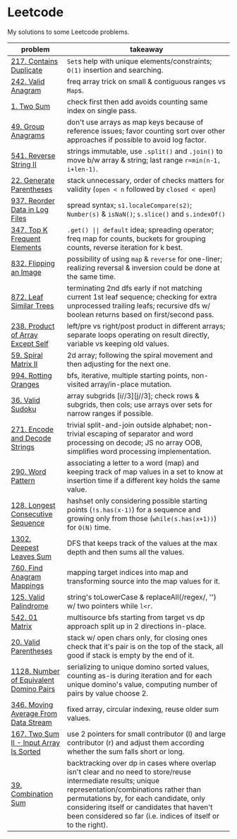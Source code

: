 # Leetcode

My solutions to some Leetcode problems.

| **problem**                                                                        | **takeaway**                                                                                                                                                                                                                                                                                                     |
| ---------------------------------------------------------------------------------- | ---------------------------------------------------------------------------------------------------------------------------------------------------------------------------------------------------------------------------------------------------------------------------------------------------------------- |
| [217. Contains Duplicate](217_contains-duplicate.md)                               | `Set`s help with unique elements/constraints; `O(1)` insertion and searching.                                                                                                                                                                                                                                    |
| [242. Valid Anagram](242_valid-anagram.md)                                         | freq array trick on small & contiguous ranges vs `Map`s.                                                                                                                                                                                                                                                         |
| [1. Two Sum](1_two-sum.md)                                                         | check first then add avoids counting same index on single pass.                                                                                                                                                                                                                                                  |
| [49. Group Anagrams](49_group-anagrams.md)                                         | don't use arrays as map keys because of reference issues; favor counting sort over other approaches if possible to avoid log factor.                                                                                                                                                                             |
| [541. Reverse String II](541_reverse-string-ii.md)                                 | strings immutable, use `.split()` and `.join()` to move b/w array & string; last range `r=min(n-1, i+len-1)`.                                                                                                                                                                                                    |
| [22. Generate Parentheses](22_generate-parentheses.md)                             | stack unnecessary, order of checks matters for validity (`open < n` followed by `closed < open`)                                                                                                                                                                                                                 |
| [937. Reorder Data in Log Files](937_reorder-data-in-log-files.md)                 | spread syntax; `s1.localeCompare(s2)`; `Number(s)` & `isNaN()`; `s.slice()` and `s.indexOf()`                                                                                                                                                                                                                    |
| [347. Top K Frequent Elements](347_top-k-frequent-elements.md)                     | `.get() \|\| default` idea; spreading operator; freq map for counts, buckets for grouping counts, reverse iteration for k best.                                                                                                                                                                                  |
| [832. Flipping an Image](832_flipping-an-image.md)                                 | possibility of using `map` & `reverse` for one-liner; realizing reversal & inversion could be done at the same time.                                                                                                                                                                                             |
| [872. Leaf Similar Trees](872_leaf-similar-trees.md)                               | terminating 2nd dfs early if not matching current 1st leaf sequence; checking for extra unprocessed trailing leafs; recursive dfs w/ boolean returns based on first/second pass.                                                                                                                                 |
| [238. Product of Array Except Self](238_product-of-array-except-self.md)           | left/pre vs right/post product in different arrays; separate loops operating on result directly, variable vs keeping old values.                                                                                                                                                                                 |
| [59. Spiral Matrix II](59_spiral-matrix-ii.md)                                     | 2d array; following the spiral movement and then adjusting for the next one.                                                                                                                                                                                                                                     |
| [994. Rotting Oranges](994_rotting-oranges.md)                                     | bfs, iterative, multiple starting points, non-visited array/in-place mutation.                                                                                                                                                                                                                                   |
| [36. Valid Sudoku](36_valid-sudoku.md)                                             | array subgrids [i//3][j//3]; check rows & subgrids, then cols; use arrays over sets for narrow ranges if possible.                                                                                                                                                                                               |
| [271. Encode and Decode Strings](271_encode-and-decode-strings.md)                 | trivial split-and-join outside alphabet; non-trivial escaping of separator and word processing on decode; JS no array OOB, simplifies word processing implementation.                                                                                                                                            |
| [290. Word Pattern](290_word-pattern.md)                                           | associating a letter to a word (map) and keeping track of map values in a set to know at insertion time if a different key holds the same value.                                                                                                                                                                 |
| [128. Longest Consecutive Sequence](128_longest-consecutive-sequence.md)           | hashset only considering possible starting points (`!s.has(x-1)`) for a sequence and growing only from those (`while(s.has(x+1))`) for `O(N)` time.                                                                                                                                                              |
| [1302. Deepest Leaves Sum](1302_deepest-leaves-sum.md)                             | DFS that keeps track of the values at the max depth and then sums all the values.                                                                                                                                                                                                                                |
| [760. Find Anagram Mappings](760_find-anagram-mappings.md)                         | mapping target indices into map and transforming source into the map values for it.                                                                                                                                                                                                                              |
| [125. Valid Palindrome](125_valid-palindrome.md)                                   | string's toLowerCase & replaceAll(/regex/, '') w/ two pointers while `l<r`.                                                                                                                                                                                                                                      |
| [542. 01 Matrix](542_01-matrix.md)                                                 | multisource bfs starting from target vs dp approach split up in 2 directions in-place.                                                                                                                                                                                                                           |
| [20. Valid Parentheses](20_valid-parentheses.md)                                   | stack w/ open chars only, for closing ones check that it's pair is on the top of the stack, all good if stack is empty by the end of it.                                                                                                                                                                         |
| [1128. Number of Equivalent Domino Pairs](1128_equivalent-domino-pairs.md)         | serializing to unique domino sorted values, counting as-is during iteration and for each unique domino's value, computing number of pairs by value choose 2.                                                                                                                                                     |
| [346. Moving Average From Data Stream](346_moving-average-from-data-stream.md)     | fixed array, circular indexing, reuse older sum values.                                                                                                                                                                                                                                                          |
| [167. Two Sum II - Input Array Is Sorted](167_two-sum-ii-input-array-is-sorted.md) | use 2 pointers for small contributor (l) and large contributor (r) and adjust them according whether the sum falls short or long.                                                                                                                                                                                |
| [39. Combination Sum](39_combination-sum.md)                                       | backtracking over dp in cases where overlap isn't clear and no need to store/reuse intermediate results; unique representation/combinations rather than permutations by, for each candidate, only considering itself or candidates that haven't been considered so far (i.e. indices of itself or to the right). |
